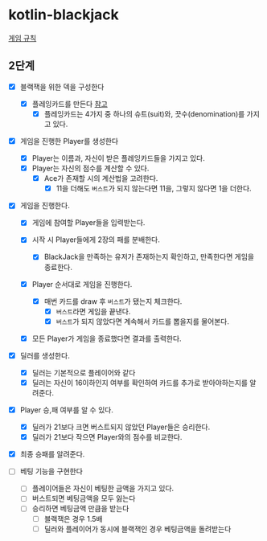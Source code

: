 # kotlin-blackjack

[게임 규칙](https://namu.wiki/w/%EB%B8%94%EB%9E%99%EC%9E%AD(%EC%B9%B4%EB%93%9C%EA%B2%8C%EC%9E%84)#s-4.1)

## 2단계

- [X] 블랙잭을 위한 덱을 구성한다
    - [X] 플레잉카드를 만든다 [참고](https://ko.wikipedia.org/wiki/%ED%94%8C%EB%A0%88%EC%9E%89_%EC%B9%B4%EB%93%9C)
        - [X] 플레잉카드는 4가지 중 하나의 슈트(suit)와, 끗수(denomination)를 가지고 있다.
        
- [X] 게임을 진행한 Player를 생성한다
    - [X] Player는 이름과, 자신이 받은 플레잉카드들을 가지고 있다.
    - [X] Player는 자신의 점수를 계산할 수 있다.
        - [X] Ace가 존재할 시의 계산법을 고려한다.
            - [X] 11을 더해도 `버스트`가 되지 않는다면 11을, 그렇지 않다면 1을 더한다.

- [X] 게임을 진행한다.
    - [X] 게임에 참여할 Player들을 입력받는다.
    - [X] 시작 시 Player들에게 2장의 패를 분배한다.
        - [X] BlackJack을 만족하는 유저가 존재하는지 확인하고, 만족한다면 게임을 종료한다.
    - [X] Player 순서대로 게임을 진행한다.
        - [X] 매번 카드를 draw 후 `버스트`가 됐는지 체크한다.
            - [X] `버스트`라면 게임을 끝낸다.
            - [X] `버스트`가 되지 않았다면 계속해서 카드를 뽑을지를 물어본다.
    - [X] 모든 Player가 게임을 종료했다면 결과를 출력한다.


- [X] 딜러를 생성한다.
    - [X] 딜러는 기본적으로 플레이어와 같다
    - [X] 딜러는 자신이 16이하인지 여부를 확인하여 카드를 추가로 받아야하는지를 알려준다.

- [X] Player 승,패 여부를 알 수 있다.
    - [X] 딜러가 21보다 크면 버스트되지 않았던 Player들은 승리한다.
    - [X] 딜러가 21보다 작으면 Player와의 점수를 비교한다.

- [X] 최종 승패를 알려준다.


- [ ] 베팅 기능을 구현한다
    - [ ] 플레이어들은 자신이 베팅한 금액을 가지고 있다.
    - [ ] 버스트되면 베팅금액을 모두 잃는다
    - [ ] 승리하면 베팅금액 만큼을 받는다
        - [ ] 블랙잭은 경우 1.5배
        - [ ] 딜러와 플레이어가 동시에 블랙잭인 경우 베팅금액을 돌려받는다
